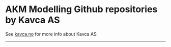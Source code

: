 # AKM Modelling Github repositories  by Kavca AS

See [kavca.no](https://kavca-homepage-blog.vercel.app/) for more info about Kavca AS

---

